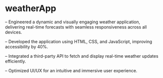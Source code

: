 # weatherApp

– Engineered a dynamic and visually engaging weather application, delivering real-time forecasts with
seamless responsiveness across all devices.

– Developed the application using HTML, CSS, and JavaScript, improving accessibility by 40%.

– Integrated a third-party API to fetch and display real-time weather updates efficiently.

– Optimized UI/UX for an intuitive and immersive user experience.
